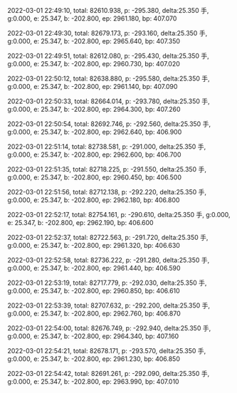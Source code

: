 2022-03-01 22:49:10, total: 82610.938, p: -295.380, delta:25.350 手, g:0.000, e: 25.347, b: -202.800, ep: 2961.180, bp: 407.070

2022-03-01 22:49:30, total: 82679.173, p: -293.160, delta:25.350 手, g:0.000, e: 25.347, b: -202.800, ep: 2965.640, bp: 407.350

2022-03-01 22:49:51, total: 82612.080, p: -295.430, delta:25.350 手, g:0.000, e: 25.347, b: -202.800, ep: 2960.730, bp: 407.020

2022-03-01 22:50:12, total: 82638.880, p: -295.580, delta:25.350 手, g:0.000, e: 25.347, b: -202.800, ep: 2961.140, bp: 407.090

2022-03-01 22:50:33, total: 82664.014, p: -293.780, delta:25.350 手, g:0.000, e: 25.347, b: -202.800, ep: 2964.300, bp: 407.260

2022-03-01 22:50:54, total: 82692.746, p: -292.560, delta:25.350 手, g:0.000, e: 25.347, b: -202.800, ep: 2962.640, bp: 406.900

2022-03-01 22:51:14, total: 82738.581, p: -291.000, delta:25.350 手, g:0.000, e: 25.347, b: -202.800, ep: 2962.600, bp: 406.700

2022-03-01 22:51:35, total: 82718.225, p: -291.550, delta:25.350 手, g:0.000, e: 25.347, b: -202.800, ep: 2960.450, bp: 406.500

2022-03-01 22:51:56, total: 82712.138, p: -292.220, delta:25.350 手, g:0.000, e: 25.347, b: -202.800, ep: 2962.180, bp: 406.800

2022-03-01 22:52:17, total: 82754.161, p: -290.610, delta:25.350 手, g:0.000, e: 25.347, b: -202.800, ep: 2962.190, bp: 406.600

2022-03-01 22:52:37, total: 82722.563, p: -291.720, delta:25.350 手, g:0.000, e: 25.347, b: -202.800, ep: 2961.320, bp: 406.630

2022-03-01 22:52:58, total: 82736.222, p: -291.280, delta:25.350 手, g:0.000, e: 25.347, b: -202.800, ep: 2961.440, bp: 406.590

2022-03-01 22:53:19, total: 82717.779, p: -292.030, delta:25.350 手, g:0.000, e: 25.347, b: -202.800, ep: 2960.850, bp: 406.610

2022-03-01 22:53:39, total: 82707.632, p: -292.200, delta:25.350 手, g:0.000, e: 25.347, b: -202.800, ep: 2962.760, bp: 406.870

2022-03-01 22:54:00, total: 82676.749, p: -292.940, delta:25.350 手, g:0.000, e: 25.347, b: -202.800, ep: 2964.340, bp: 407.160

2022-03-01 22:54:21, total: 82678.171, p: -293.570, delta:25.350 手, g:0.000, e: 25.347, b: -202.800, ep: 2961.230, bp: 406.850

2022-03-01 22:54:42, total: 82691.261, p: -292.090, delta:25.350 手, g:0.000, e: 25.347, b: -202.800, ep: 2963.990, bp: 407.010